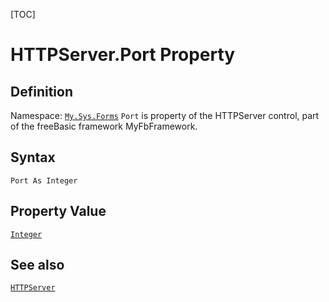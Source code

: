 [TOC]
# HTTPServer.Port Property

## Definition
Namespace: [`My.Sys.Forms`](My.Sys.Forms.md)
`Port` is property of the HTTPServer control, part of the freeBasic framework MyFbFramework.
## Syntax
```freeBasic
Port As Integer
```
## Property Value
[`Integer`]("https://www.freebasic.net/wiki/KeyPgInteger")
## See also
[`HTTPServer`](HTTPServer.md)
